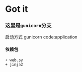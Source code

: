 Got it
=========

### 这里是`gunicorn`分支

启动方式
	gunicorn code:application
	
#### 依赖包
	+ web.py
	+ jinja2 
